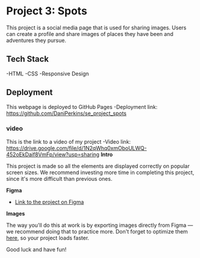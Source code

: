 # Project 3: Spots

This project is a social media page that is used for sharing images. Users can create a profile and share images of places they have been and adventures they pursue.

## Tech Stack

-HTML
-CSS
-Responsive Design

## Deployment

This webpage is deployed to GitHub Pages
-Deployment link: https://github.com/DaniPerkins/se_project_spots

### video

This is the link to a video of my project
-Video link: https://drive.google.com/file/d/1N2qWhq0xmOboULWQ-452oEkDaif8VmFp/view?usp=sharing
**Intro**

This project is made so all the elements are displayed correctly on popular screen sizes. We recommend investing more time in completing this project, since it's more difficult than previous ones.

**Figma**

- [Link to the project on Figma](https://www.figma.com/file/BBNm2bC3lj8QQMHlnqRsga/Sprint-3-Project-%E2%80%94-Spots?type=design&node-id=2%3A60&mode=design&t=afgNFybdorZO6cQo-1)

**Images**

The way you'll do this at work is by exporting images directly from Figma — we recommend doing that to practice more. Don't forget to optimize them [here](https://tinypng.com/), so your project loads faster.

Good luck and have fun!
